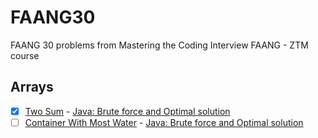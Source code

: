 # FAANG30 

FAANG 30 problems from Mastering the Coding Interview FAANG - ZTM course

## Arrays

- [x] [Two Sum](https://leetcode.com/problems/two-sum/) - [Java: Brute force and Optimal solution](./src/arrays/TwoSum.java)
- [ ] [Container With Most Water](https://leetcode.com/problems/container-with-most-water/) - [Java: Brute force and Optimal solution](./src/arrays/ContainerWithMostWater.java)

